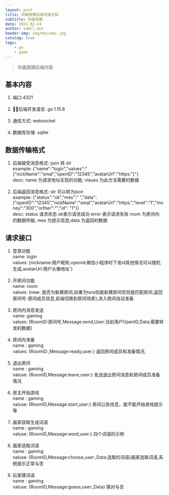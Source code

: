 ```yaml
---
layout: post
title: 你画我猜后端对接文档
subtitle: 你画我猜
date: 2021-02-24
author: samll_ant
header-img: img/mac/mac.jpg
catalog: true
tags:
    - go
    - game
---
```


> 你画我猜后端内容

## 基本内容
 1. 端口:4321 <br>
 &emsp;
 2. 后端开发语言: go 1.15.6<br>
 &emsp;
 3. 通信方式: websocket<br>
 &emsp;
 4. 数据库存储: sqlite <br>

## 数据传输格式
 1. 后端接受消息格式: json 转 str <br>
example: {"name":"login","values":"{"nickName":"smal","openID":"12345","avatarUrl":"https:"}"}<br>
desc: name 为请求地址实现的功能; vlaues 为此方法需要的数据<br>
&emsp;
 2. 后端返回消息格式: str 可以转为json <br>
example: {"status":"ok","mes":" ","data":{"openID":"12345","nickName":"smal","avatarUrl":"https:","level":"1","money":"300","orther":"","id": "1"}}<br>
desc: status 请求状态 ok表示请求成功 error 表示请求失败 room 为房间内的数据传输; mes 为提示信息;data 为返回的数据

## 请求接口
 1. 登录功能<br>
name: login<br>
values: {nickname:用户昵称,openid:微信小程序时下发id其他情况可以随机生成,avatarUrl:用户头像地址'}<br>
&emsp;
 2. 开房间功能<br>
name: room<br>
values: {new: 是否为新建房间,如果为ture则是新建房间否则是匹配房间,返回房间号-房间成员信息,前端切换到房间场景},进入房间自动准备<br>
&emsp;
 3. 房间内消息发送<br>
 name: gaming<br>
 values: {RoomID:房间号,Message:send,User:当前用户OpenID,Data:需要转发的数据} <br>
 &emsp;
 4. 房间内准备<br>
 name : gaming<br>
 values: {RoomID:,Message:ready,user:} 返回房间成员和准备情况,<br>
 &emsp;
 5. 退出房间<br>
 name : gaming<br>
 valuse: {RoomID,Message:leave,user:} 发送退出房间消息和房间成员准备情况<br>
 &emsp;
 6. 房主开始游戏<br>
 name : gaming<br>
 valuse: {RoomID,Message:start,user:} 房间公告信息，能不能开始游戏提示等<br>
  &emsp;
 7. 画家获取生成词语<br>
 name : gaming<br>
 valuse: {RoomID,Message:word,user:} 四个词语的示例<br>
 &emsp;
 8. 画家选取词语<br>
 name : gaming<br>
 valuse: {RoomID,Message:choose,user:,Data:选取的词语}画家选取词语,系统提示正常与否<br>
 &emsp;
 9. 玩家猜词语<br>
 name : gaming<br>
 valuse: {RoomID,Message:guess,user:,Data} 猜对与否<br>
 



